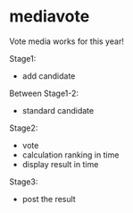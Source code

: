 # mediavote

Vote media works for this year!

Stage1:

- add candidate

Between Stage1-2:

- standard candidate

Stage2:

- vote
- calculation ranking in time
- display result in time

Stage3:

- post the result
